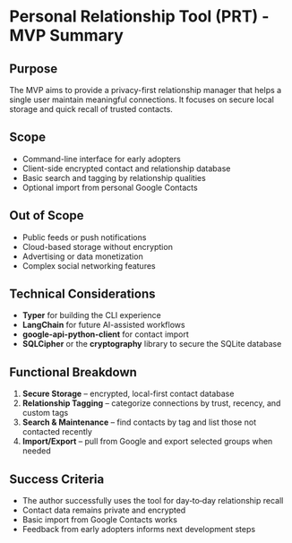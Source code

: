 # Personal Relationship Tool (PRT) - MVP Summary

## Purpose
The MVP aims to provide a privacy-first relationship manager that helps a single user maintain meaningful connections. It focuses on secure local storage and quick recall of trusted contacts.

## Scope
- Command-line interface for early adopters
- Client-side encrypted contact and relationship database
- Basic search and tagging by relationship qualities
- Optional import from personal Google Contacts

## Out of Scope
- Public feeds or push notifications
- Cloud-based storage without encryption
- Advertising or data monetization
- Complex social networking features

## Technical Considerations
- **Typer** for building the CLI experience
- **LangChain** for future AI-assisted workflows
- **google-api-python-client** for contact import
- **SQLCipher** or the **cryptography** library to secure the SQLite database

## Functional Breakdown
1. **Secure Storage** – encrypted, local-first contact database
2. **Relationship Tagging** – categorize connections by trust, recency, and custom tags
3. **Search & Maintenance** – find contacts by tag and list those not contacted recently
4. **Import/Export** – pull from Google and export selected groups when needed

## Success Criteria
- The author successfully uses the tool for day‑to‑day relationship recall
- Contact data remains private and encrypted
- Basic import from Google Contacts works
- Feedback from early adopters informs next development steps
